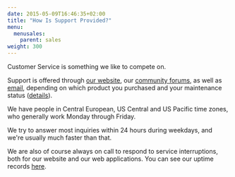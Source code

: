 ```yaml
---
date: 2015-05-09T16:46:35+02:00
title: "How Is Support Provided?"
menu:
  menusales:
    parent: sales
weight: 300
---
```


Customer Service is something we like to compete on.

Support is offered through [our website](/), our [community forums](http://forums.balsamiq.com/), as well as [email](https://balsamiq.com/company#contact), depending on which product you purchased and your maintenance status ([details](/sales/maintenance/#when-does-my-maintenance-start-and-end)).

We have people in Central European, US Central and US Pacific time zones, who generally work Monday through Friday.

We try to answer most inquiries within 24 hours during weekdays, and we're usually much faster than that.

We are also of course always on call to respond to service interruptions, both for our website and our web applications. You can see our uptime records [here](http://stats.pingdom.com/dav3wniwmzif).